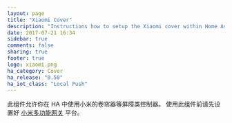 ```yaml
---
layout: page
title: "Xiaomi Cover"
description: "Instructions how to setup the Xiaomi cover within Home Assistant."
date: 2017-07-21 16:34
sidebar: true
comments: false
sharing: true
footer: true
logo: xiaomi.png
ha_category: Cover
ha_release: "0.50"
ha_iot_class: "Local Push"
---
```


此组件允许你在 HA 中使用小米的卷帘器等屏障类控制器。
使用此组件前请先设置好 [小米多功能网关](/components/xiaomi/) 平台。

